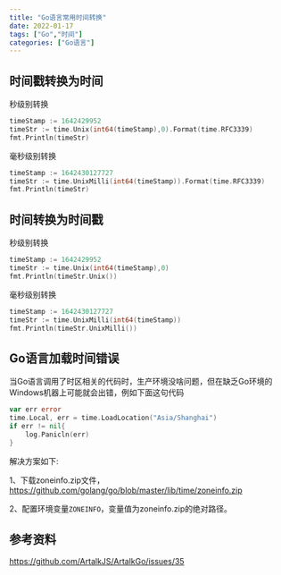 ```yaml
---
title: "Go语言常用时间转换"
date: 2022-01-17
tags: ["Go","时间"]
categories: ["Go语言"]
---
```


## 时间戳转换为时间

秒级别转换

```go
timeStamp := 1642429952
timeStr := time.Unix(int64(timeStamp),0).Format(time.RFC3339)
fmt.Println(timeStr)
```

毫秒级别转换

```go
timeStamp := 1642430127727
timeStr := time.UnixMilli(int64(timeStamp)).Format(time.RFC3339)
fmt.Println(timeStr)
```

## 时间转换为时间戳

秒级别转换

```go
timeStamp := 1642429952
timeStr := time.Unix(int64(timeStamp),0)
fmt.Println(timeStr.Unix())
```

毫秒级别转换

```go
timeStamp := 1642430127727
timeStr := time.UnixMilli(int64(timeStamp))
fmt.Println(timeStr.UnixMilli())
```

## Go语言加载时间错误

当Go语言调用了时区相关的代码时，生产环境没啥问题，但在缺乏Go环境的Windows机器上可能就会出错，例如下面这句代码

```go
var err error
time.Local, err = time.LoadLocation("Asia/Shanghai")
if err != nil{
	log.Panicln(err)
}
```

解决方案如下:

1、下载zoneinfo.zip文件，https://github.com/golang/go/blob/master/lib/time/zoneinfo.zip

2、配置环境变量`ZONEINFO`，变量值为zoneinfo.zip的绝对路径。

## 参考资料

https://github.com/ArtalkJS/ArtalkGo/issues/35
